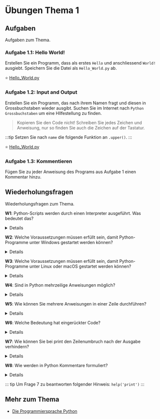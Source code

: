 # Übungen Thema 1

## Aufgaben

Aufgaben zum Thema.

### Aufgabe 1.1: Hello World!

Erstellen Sie ein Programm, dass als erstes `Hello` und anschliessend `World!` ausgiebt. Speichern Sie die Datei als `Hello_World.py` ab.

⭐ [Hello_World.py](./Hello_World.py)

### Aufgabe 1.2: Input and Output

Erstellen Sie ein Programm, das nach ihrem Namen fragt und diesen in Grossbuchstaben wieder ausgibt. Suchen Sie im Internet nach `Python Grossbuchstaben` um eine HIlfestellung zu finden.

> Kopieren Sie den Code nicht! Schreiben Sie jedes Zeichen und Anweisung, nur so finden Sie auch die Zeichen auf der Tastatur. 

:::tip
Setzen Sie nach `name` die folgende Funktion an `.upper()`. 
:::

⭐ [Hello_World.py](InputOutput.py)

### Aufgabe 1.3: Kommentieren

Fügen Sie zu jeder Anweisung des Programs aus Aufgabe 1 einen Kommentar hinzu.

## Wiederholungsfragen

Wiederholungsfragen zum Thema.

**W1**: Python-Scripts werden durch einen Interpreter ausgeführt. Was bedeutet das?

<details>
Python-Scripts müssen vor der Ausführung nicht kompiliert werden. Stattdessen liest python.exe bzw. python3 den Code (also gewissermaßen einen Text mit Python-Anweisungen) direkt aus der Script-Datei und führt ihn aus. python.exe bzw. python3 werden deswegen als Interpreter bezeichnet.
</details>

**W2**: Welche Voraussetzungen müssen erfüllt sein, damit Python-Programme unter Windows gestartet werden können?

<details>
Das Python-Script muss die Endung *.py aufweisen. Außerdem muss natürlich Python (also das Programm python.exe) installiert sein.
</details>

**W3**: Welche Voraussetzungen müssen erfüllt sein, damit Python-Programme unter Linux oder macOS gestartet werden können?

<details>
Das Shebang muss im Datei Header sein.
Die Datei muss ausführbar sein (chmod +x)
Python installiert und das Skript ist im Arbeitsordner.
</details>

**W4**: Sind in Python mehrzeilige Anweisungen möglich?

<details>
Mehrzeilige Anweisungen sind möglich. Bei offenen Klammern ist in mehrzeiligen Anweisungen nicht einmal eine Kennzeichnung notwendig. Wenn aus der Struktur des Codes hingegen nicht klar hervorgeht, dass die aktuelle Zeile unvollständig ist und in der nächsten Zeile fortgesetzt wird, dann müssen Sie das Zeichen \ als Indikator für die mehrzeilige Konstruktion verwenden.
</details>

**W5**: Wie können Sie mehrere Anweisungen in einer Zeile durchführen?

<details>
Um mehrere Anweisungen in einer Zeile auszuführen, trennen Sie Sie durch Semikola – also z. B. a=3; print(a).
</details>

**W6**: Welche Bedeutung hat eingerückter Code?

<details>
In Python wird die Struktur von Code in Verzweigungen, Schleifen und Funktionen nicht durch geschwungene Klammern definiert, sondern durch Einrückungen. Die Einrückungen sind daher zwingend erforderlich. Die übliche Einrücktiefe beträgt vier Zeichen pro Ebene.
</details>

**W7**: Wie können Sie bei print den Zeilenumbruch nach der Ausgabe verhindern?

<details>
print(x, end='') gibt den Inhalt der Variablen x ohne einen nachfolgenden Zeilenumbruch aus.
</details>

**W8**: Wie werden in Python Kommentare formuliert?

<details>
Kommentare werden in Python mit dem Zeichen # eingeleitet und gelten bis zum Ende der Zeile. Mehrzeilige Kommentare beginnen wie mehrzeilige Zeichenketten mit """ und enden mit """.
</details>

::: tip
Um Frage 7 zu beantworten folgender Hinweis: `help('print')`
:::

## Mehr zum Thema

* [Die Programmiersprache Python](http://openbook.rheinwerk-verlag.de/python/02_001.html#u2)